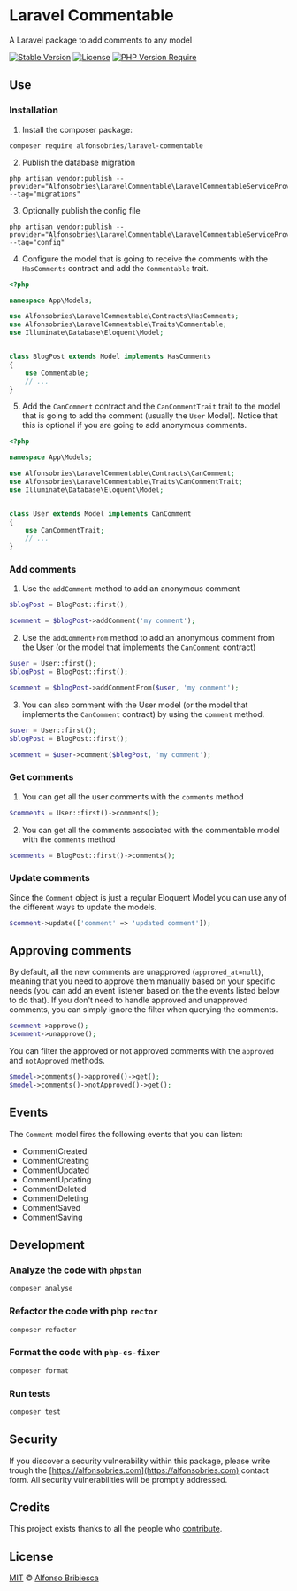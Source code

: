 # Laravel Commentable

A Laravel package to add comments to any model

[![Stable Version](http://poser.pugx.org/alfonsobries/laravel-commentable/v)](https://packagist.org/packages/alfonsobries/laravel-commentable) [![License](http://poser.pugx.org/alfonsobries/laravel-commentable/license)](https://packagist.org/packages/alfonsobries/laravel-commentable) [![PHP Version Require](http://poser.pugx.org/alfonsobries/laravel-commentable/require/php)](https://packagist.org/packages/alfonsobries/laravel-commentable)

## Use

### Installation

1. Install the composer package:

```console
composer require alfonsobries/laravel-commentable
```

2. Publish the database migration

```console
php artisan vendor:publish --provider="Alfonsobries\LaravelCommentable\LaravelCommentableServiceProvider" --tag="migrations"
```

3. Optionally publish the config file

```console
php artisan vendor:publish --provider="Alfonsobries\LaravelCommentable\LaravelCommentableServiceProvider" --tag="config"
```


4. Configure the model that is going to receive the comments with the `HasComments` contract and add the `Commentable` trait.

```php
<?php

namespace App\Models;

use Alfonsobries\LaravelCommentable\Contracts\HasComments;
use Alfonsobries\LaravelCommentable\Traits\Commentable;
use Illuminate\Database\Eloquent\Model;


class BlogPost extends Model implements HasComments
{
    use Commentable;
    // ...
}
```

5. Add the `CanComment` contract and the `CanCommentTrait` trait to the model that is going to add the comment (usually the `User` Model). Notice that this is optional if you are going to add anonymous comments.

```php
<?php

namespace App\Models;

use Alfonsobries\LaravelCommentable\Contracts\CanComment;
use Alfonsobries\LaravelCommentable\Traits\CanCommentTrait;
use Illuminate\Database\Eloquent\Model;


class User extends Model implements CanComment
{
    use CanCommentTrait;
    // ...
}
```

### Add comments

1. Use the `addComment` method to add an anonymous comment


```php
$blogPost = BlogPost::first();

$comment = $blogPost->addComment('my comment');
```

2. Use the `addCommentFrom` method to add an anonymous comment from the User (or the model that implements the `CanComment` contract)

```php
$user = User::first();
$blogPost = BlogPost::first();

$comment = $blogPost->addCommentFrom($user, 'my comment');
```

3. You can also comment with the User model (or the model that implements the `CanComment` contract) by using the `comment` method.

```php
$user = User::first();
$blogPost = BlogPost::first();

$comment = $user->comment($blogPost, 'my comment');
```

### Get comments

1. You can get all the user comments with the `comments` method

```php
$comments = User::first()->comments();
```

2. You can get all the comments associated with the commentable model with the `comments` method

```php
$comments = BlogPost::first()->comments();
```

### Update comments

Since the `Comment` object is just a regular Eloquent Model you can use any of the different ways to update the models.

```php
$comment->update(['comment' => 'updated comment']);
```

## Approving comments

By default, all the new comments are unapproved (`approved_at=null`), meaning that you need to approve them manually based on your specific needs (you can add an event listener based on the the events listed below to do that). If you don't need to handle approved and unapproved comments, you can simply ignore the filter when querying the comments.

```php
$comment->approve();
$comment->unapprove();
```

You can filter the approved or not approved comments with the `approved` and `notApproved` methods.

```php
$model->comments()->approved()->get();
$model->comments()->notApproved()->get();
```
## Events

The `Comment` model fires the following events that you can listen:

- CommentCreated
- CommentCreating
- CommentUpdated
- CommentUpdating
- CommentDeleted
- CommentDeleting
- CommentSaved
- CommentSaving

## Development

### Analyze the code with `phpstan`

```bash
composer analyse
```

### Refactor the code with php `rector`

```bash
composer refactor
```

### Format the code with `php-cs-fixer`

```bash
composer format
```

### Run tests

```bash
composer test
```

## Security

If you discover a security vulnerability within this package, please write trough the [https://alfonsobries.com](https://alfonsobries.com) contact form. All security vulnerabilities will be promptly addressed.

## Credits

This project exists thanks to all the people who [contribute](../../contributors).

## License

[MIT](LICENSE) © [Alfonso Bribiesca](https://alfonsobries.com)
